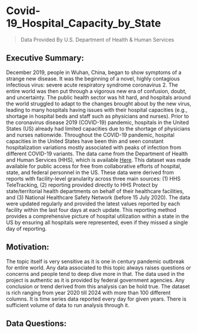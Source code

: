 # Covid-19_Hospital_Capacity_by_State 
>Data Provided By U.S. Department of Health & Human Services

## Executive Summary:
December 2019, people in Wuhan, China, began to show symptoms of a strange new
disease. It was the beginning of a novel, highly contagious infectious virus: severe acute
respiratory syndrome coronavirus 2. The entire world was then put through a vigorous
new era of confusion, doubt, and uncertainty. The public health sector was hit hard, and
hospitals around the world struggled to adapt to the changes brought about by the new
virus, leading to many hospitals having issues with their hospital capacities (e.g.,
shortage in hospital beds and staff such as physicians and nurses). Prior to the
coronavirus disease 2019 (COVID-19) pandemic, hospitals in the United States (US)
already had limited capacities due to the shortage of physicians and nurses nationwide.
Throughout the COVID-19 pandemic, hospital capacities in the United States have been
thin and seen constant hospitalization variations mostly associated with peaks of
infection from different COVID-19 variants.
The data came from the Department of Health and Human Services (HHS), which is
available [Here](https://healthdata.gov/Hospital/COVID-19-Reported-Patient-Impact-and-Hospital-Capa/g62h-syeh/about_data/). This dataset was made available for
public access for free from collaborative efforts of hospital, state, and federal personnel
in the US.
These data were derived from reports with facility-level granularity across three main
sources: (1) HHS TeleTracking, (2) reporting provided directly to HHS Protect by
state/territorial health departments on behalf of their healthcare facilities, and (3)
National Healthcare Safety Network (before 15 July 2020). The data were updated
regularly and provided the latest values reported by each facility within the last four
days at each update. This reporting method provides a comprehensive picture of
hospital utilization within a state in the US by ensuring all hospitals were represented,
even if they missed a single day of reporting.

## Motivation:
The topic itself is very sensitive as it is one in century pandemic outbreak for entire
world. Any data associated to this topic always raises questions or concerns and people
tend to deep dive more in that. The data used in the project is authentic as it is provided
by federal government agencies. Any conclusion or trend derived from this analysis can
be hold true. The dataset is rich ranging from year 2020 till 2024 with more than 100
different columns. It is time series data reported every day for given years. There is
sufficient volume of data to run analysis through it.

## Data Questions:
